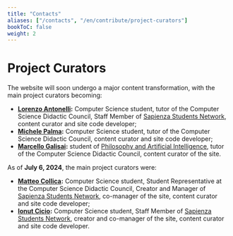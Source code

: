 ```yaml
---
title: "Contacts"
aliases: ["/contacts", "/en/contribute/project-curators"]
bookToC: false
weight: 2
---
```

# Project Curators

The website will soon undergo a major content transformation, with the main project curators becoming:

- **[Lorenzo Antonelli](https://github.com/Lorenzoantonelli):** Computer Science student, tutor of the Computer Science Didactic Council, Staff Member of [Sapienza Students Network](https://hub.sapienzastudents.net/), content curator and site code developer;
- **[Michele Palma](https://github.com/palmaaaa):** Computer Science student, tutor of the Computer Science Didactic Council, content curator and site code developer;
- **[Marcello Galisai](https://github.com/marcellogalisai):** student of [Philosophy and Artificial Intelligence](https://corsidilaurea.uniroma1.it/it/corso/2023/31774/home), tutor of the Computer Science Didactic Council, content curator of the site.

As of **July 6, 2024**, the main project curators were:

- **[Matteo Collica](https://github.com/matypist):** Computer Science student, Student Representative at the Computer Science Didactic Council, Creator and Manager of [Sapienza Students Network](https://hub.sapienzastudents.net/), co-manager of the site, content curator and site code developer;
- **[Ionut Cicio](https://github.com/CuriousCI):** Computer Science student, Staff Member of [Sapienza Students Network](https://hub.sapienzastudents.net/), creator and co-manager of the site, content curator and site code developer.
